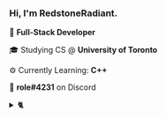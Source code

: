
<h3>Hi, I'm RedstoneRadiant.</h3>

💼 **Full-Stack Developer**

🎓 Studying CS @ **University of Toronto**

⚙️ Currently Learning: **C++**

📱 **role#4231** on Discord


<details>
  <summary>🐈</summary>
  
  <img src="https://cataas.com/cat/cute" alt="Random cat">
  <img src="https://cataas.com/cat/cute?" alt="Random cat 2">
  <img src="https://cataas.com/cat/cute?1" alt="Random cat 3">
</details>
